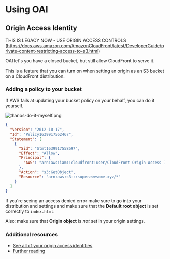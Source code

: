# Using OAI

## Origin Access Identity

THIS IS LEGACY NOW - USE ORIGIN ACCESS CONTROLS (https://docs.aws.amazon.com/AmazonCloudFront/latest/DeveloperGuide/private-content-restricting-access-to-s3.html)

OAI let's you have a closed bucket, but still allow CloudFront to serve it.

This is a feature that you can turn on when setting an origin as an S3 bucket on a CloudFront distribution.

### Adding a policy to your bucket

If AWS fails at updating your bucket policy on your behalf, you can do it yourself.

![thanos-do-it-myself.png](Attachments/thanos-do-it-myself.png)

```json
{
  "Version": "2012-10-17",
  "Id": "Policy1639917562467",
  "Statement": [
    {
      "Sid": "Stmt1639917558597",
      "Effect": "Allow",
      "Principal": {
        "AWS": "arn:aws:iam::cloudfront:user/CloudFront Origin Access Identity EP6AJZA5FKG3P"
      },
      "Action": "s3:GetObject",
      "Resource": "arn:aws:s3:::superawesome.xyz/*"
    }
  ]
}
```

If you're seeing an access denied error make sure to go into your distribution and settings and make sure that the **Default root object** is set correctly to `index.html`.

Also: make sure that **Origin object** is _not_ set in your origin settings.

### Additional resources

- [See all of your origin access identities](https://console.aws.amazon.com/cloudfront/v3/home#/oai)
- [Further reading](https://docs.aws.amazon.com/AmazonCloudFront/latest/DeveloperGuide/private-content-restricting-access-to-s3.html)
